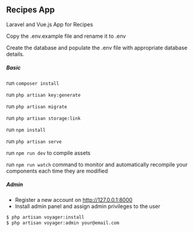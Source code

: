 ## Recipes App

Laravel and Vue.js App for Recipes

Copy the .env.example file and rename it to .env

Create the database and populate the .env file with appropriate database details.

##### Basic

run `composer install`

run `php artisan key:generate`

run `php artisan migrate`

run `php artisan storage:link`

run `npm install`

run `php artisan serve`

run `npm run dev` to compile assets

run `npm run watch` command to monitor and automatically recompile your components each time they are modified

##### Admin

* Register a new account on http://127.0.0.1:8000
* Install admin panel and assign admin privileges to the user

```sh
$ php artisan voyager:install
$ php artisan voyager:admin your@email.com
```
